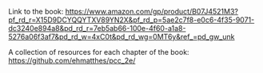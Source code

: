 

Link to the book: https://www.amazon.com/gp/product/B07J4521M3?pf_rd_r=X15D9DCYQQYTXV89YN2X&pf_rd_p=5ae2c7f8-e0c6-4f35-9071-dc3240e894a8&pd_rd_r=7eb5ab66-100e-4f60-a1a8-5276a06f3af7&pd_rd_w=4xC0t&pd_rd_wg=0MT6y&ref_=pd_gw_unk

A collection of resources for each chapter of the book: https://github.com/ehmatthes/pcc_2e/

